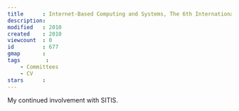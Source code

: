 ```yaml
---
title      : Internet-Based Computing and Systems, The 6th International Conference on Signal-Image Technology and Internet-Based Systems (SITIS '10).
description: 
modified   : 2010
created    : 2010
viewcount  : 0
id         : 677
gmap       : 
tags        :
    - Committees
    - CV
stars      : 
---
```


My continued involvement with SITIS.
